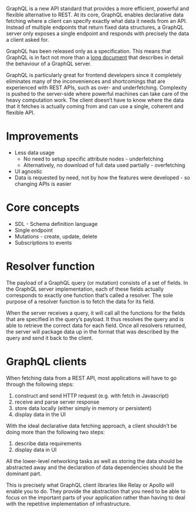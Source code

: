 GraphQL is a new API standard that provides a more efficient, powerful and flexible alternative to REST. At its core, GraphQL enables declarative data fetching where a client can specify exactly what data it needs from an API. Instead of multiple endpoints that return fixed data structures, a GraphQL server only exposes a single endpoint and responds with precisely the data a client asked for.

GraphQL has been released only as a specification. This means that GraphQL is in fact not more than a [long document](https://facebook.github.io/graphql/) that describes in detail the behaviour of a GraphQL server.

GraphQL is particularly great for frontend developers since it completely eliminates many of the inconveniences and shortcomings that are experienced with REST APIs, such as over- and underfetching. Complexity is pushed to the server-side where powerful machines can take care of the heavy computation work. The client doesn’t have to know where the data that it fetches is actually coming from and can use a single, coherent and flexible API.


Improvements
============
* Less data usage
  - No need to setup specific attribute nodes - underfetching
  - Alternatively, no download of full data used partially - overfetching
* UI agnostic
* Data is requested by need, not by how the features were developed - so changing APIs is easier


Core concepts
=============
* SDL - Schema definition language
* Single endpoint
* Mutations - create, update, delete
* Subscriptions to events


Resolver function
=================
The payload of a GraphQL query (or mutation) consists of a set of fields. In the GraphQL server implementation, each of these fields actually corresponds to exactly one function that’s called a resolver. The sole purpose of a resolver function is to fetch the data for its field.

When the server receives a query, it will call all the functions for the fields that are specified in the query’s payload. It thus resolves the query and is able to retrieve the correct data for each field. Once all resolvers returned, the server will package data up in the format that was described by the query and send it back to the client.


GraphQL clients
===============
When fetching data from a REST API, most applications will have to go through the following steps:

1. construct and send HTTP request (e.g. with fetch in Javascript)
2. receive and parse server response
3. store data locally (either simply in memory or persistent)
4. display data in the UI

With the ideal declarative data fetching approach, a client shouldn’t be doing more than the following two steps:

1. describe data requirements
2. display data in UI

All the lower-level networking tasks as well as storing the data should be abstracted away and the declaration of data dependencies should be the dominant part.

This is precisely what GraphQL client libraries like Relay or Apollo will enable you to do. They provide the abstraction that you need to be able to focus on the important parts of your application rather than having to deal with the repetitive implementation of infrastructure.